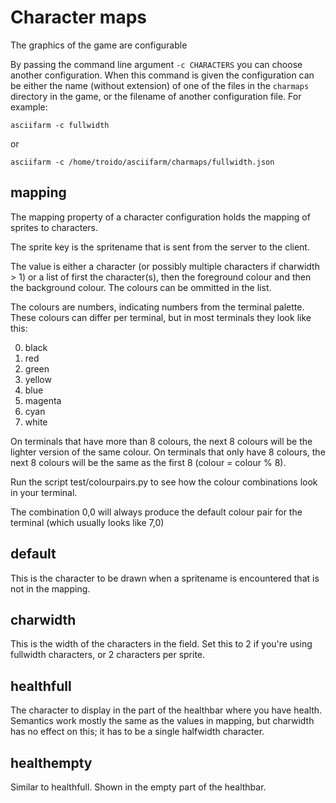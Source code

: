 
# Character maps

The graphics of the game are configurable

By passing the command line argument `-c CHARACTERS` you can choose another configuration.
When this command is given the configuration can be either the name (without extension) of one of the files in the `charmaps` directory in the game, or the filename of another configuration file.
For example:

    asciifarm -c fullwidth

or

    asciifarm -c /home/troido/asciifarm/charmaps/fullwidth.json

## mapping

The mapping property of a character configuration holds the mapping of sprites to characters.

The sprite key is the spritename that is sent from the server to the client.

The value is either a character (or possibly multiple characters if charwidth > 1) or a list of first the character(s), then the foreground colour and then the background colour. The colours can be ommitted in the list.

The colours are numbers, indicating numbers from the terminal palette.
These colours can differ per terminal, but in most terminals they look like this:

0. black
1. red
2. green
3. yellow
4. blue
5. magenta
6. cyan
7. white

On terminals that have more than 8 colours, the next 8 colours will be the lighter version of the same colour.
On terminals that only have 8 colours, the next 8 colours will be the same as the first 8 (colour = colour % 8).

Run the script test/colourpairs.py to see how the colour combinations look in your terminal.

The combination 0,0 will always produce the default colour pair for the terminal (which usually looks like 7,0)

## default

This is the character to be drawn when a spritename is encountered that is not in the mapping.

## charwidth

This is the width of the characters in the field. Set this to 2 if you're using fullwidth characters, or 2 characters per sprite.

## healthfull

The character to display in the part of the healthbar where you have health.
Semantics work mostly the same as the values in mapping, but charwidth has no effect on this; it has to be a single halfwidth character.

## healthempty

Similar to healthfull. Shown in the empty part of the healthbar.

